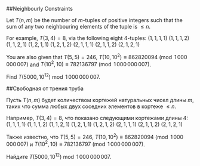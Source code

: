 ##Neighbourly Constraints


Let $T(n, m)$ be the number of $m$-tuples of positive integers such that the sum of any two neighbouring elements of the tuple is $\le n$.


For example, $T(3, 4)=8$, via the following eight $4$-tuples:
$(1, 1, 1, 1)$
$(1, 1, 1, 2)$
$(1, 1, 2, 1)$
$(1, 2, 1, 1)$
$(1, 2, 1, 2)$
$(2, 1, 1, 1)$
$(2, 1, 1, 2)$
$(2, 1, 2, 1)$

You are also given that $T(5, 5)=246$, $T(10, 10^{2}) \equiv 862820094 \pmod{1\,000\,000\,007}$ and  $T(10^2, 10) \equiv 782136797 \pmod{1\,000\,000\,007}$.


Find $T(5000, 10^{12}) \bmod 1\,000\,000\,007$.

##Свободная от трения труба


Пусть $T(n, m)$ будет количеством кортежей натуральных чисел длины $m$, таких что сумма любых двух соседних элементов в кортеже $\le n$.


Например, $T(3, 4)=8$, что показано следующими кортежами длины $4$:
$(1, 1, 1, 1)$
$(1, 1, 1, 2)$
$(1, 1, 2, 1)$
$(1, 2, 1, 1)$
$(1, 2, 1, 2)$
$(2, 1, 1, 1)$
$(2, 1, 1, 2)$
$(2, 1, 2, 1)$

Также известно, что $T(5, 5)=246$, $T(10, 10^{2}) \equiv 862820094 \pmod{1\,000\,000\,007}$ и $T(10^2, 10) \equiv 782136797 \pmod{1\,000\,000\,007}$.


Найдите $T(5000, 10^{12}) \bmod 1\,000\,000\,007$.

